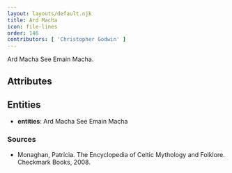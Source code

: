 ```yaml
---
layout: layouts/default.njk
title: Ard Macha
icon: file-lines
order: 146
contributors: [ 'Christopher Godwin' ]
---
```

Ard Macha See Emain Macha.

## Attributes


## Entities

- **entities**: Ard Macha See Emain Macha

### Sources

- Monaghan, Patricia. The Encyclopedia of Celtic Mythology and Folklore. Checkmark Books, 2008.

